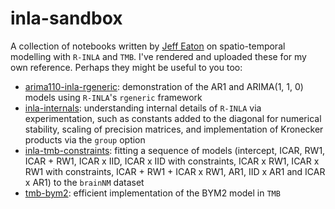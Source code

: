 # inla-sandbox

A collection of notebooks written by [Jeff Eaton](https://www.imperial.ac.uk/people/jeffrey.eaton) on spatio-temporal modelling with `R-INLA` and `TMB`.
I've rendered and uploaded these for my own reference.
Perhaps they might be useful to you too:

* [arima110-inla-rgeneric](arima110-inla-rgeneric.html): demonstration of the AR1 and ARIMA(1, 1, 0) models using `R-INLA`'s `rgeneric` framework
* [inla-internals](inla-internals.html): understanding internal details of `R-INLA` via experimentation, such as constants added to the diagonal for numerical stability, scaling of precision matrices, and implementation of Kronecker products via the `group` option
* [inla-tmb-constraints](inla-tmb-constraints.html): fitting a sequence of models (intercept, ICAR, RW1, ICAR + RW1, ICAR x IID, ICAR x IID with constraints, ICAR x RW1, ICAR x RW1 with constraints, ICAR + RW1 + ICAR x RW1, AR1, IID x AR1 and ICAR x AR1) to the `brainNM` dataset
* [tmb-bym2](tmb-bym2.html): efficient implementation of the BYM2 model in `TMB`
